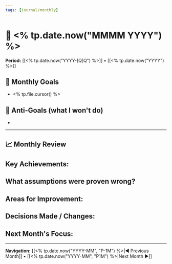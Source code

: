 ```yaml
---
tags: [journal/monthly]
---
```

# 📅 <% tp.date.now("MMMM YYYY") %>

**Period:** [[<% tp.date.now("YYYY-[Q]Q") %>]] • [[<% tp.date.now("YYYY") %>]]

## 🎯 Monthly Goals
- <% tp.file.cursor() %>

## 🚫 Anti-Goals (what I won't do)
- 

---
## 📈 Monthly Review
**Key Achievements:**  
-  

**What assumptions were proven wrong?**  
-  

**Areas for Improvement:**  
-  

**Decisions Made / Changes:**  
-  

**Next Month's Focus:**  
-  

---

**Navigation:** [[<% tp.date.now("YYYY-MM", "P-1M") %>|◀︎ Previous Month]] • [[<% tp.date.now("YYYY-MM", "P1M") %>|Next Month ▶︎]]